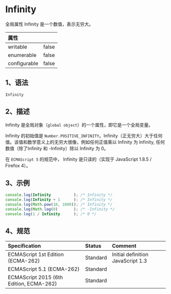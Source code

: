 # Infinity

全局属性 Infinity 是一个数值，表示无穷大。

| 属性         |       |
|:------------|:-----|
| writable     | false |
| enumerable   | false |
| configurable | false |

## 1、语法

`Infinity`

## 2、描述

Infinity 是全局对象（`global object`）的一个属性，即它是一个全局变量。

Infinity 的初始值是 `Number.POSITIVE_INFINITY`。Infinity（正无穷大）大于任何值。该值和数学意义上的无穷大很像，例如任何正值乘以 Infinity 为
Infinity, 任何数值（除了Infinity 和 -Infinity）除以 Infinity 为 0。

在 `ECMAScript 5` 的规范中， Infinity 是只读的（实现于 JavaScript 1.8.5 / Firefox 4）。

## 3、示例

```javascript
console.log(Infinity          ); /* Infinity */
console.log(Infinity + 1      ); /* Infinity */
console.log(Math.pow(10, 1000)); /* Infinity */
console.log(Math.log(0)       ); /* -Infinity */
console.log(1 / Infinity      ); /* 0 */
```

## 4、规范

| Specification                           | Status   | Comment                           |
|:----------------------------------------|:---------|:----------------------------------|
| ECMAScript 1st Edition (ECMA-262)       | Standard | Initial definition JavaScript 1.3 |
| ECMAScript 5.1 (ECMA-262)               | Standard |                                   |
| ECMAScript 2015 (6th Edition, ECMA-262) | Standard |                                   |
